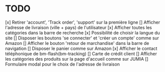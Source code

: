 # TODO

[x] Retirer 'account', 'Track order', 'support' sur la première ligne
[] Afficher l'adresse de livraison (ville + pays) de l'utilisateur
[x] Afficher toutes les catégories dans la barre de recherche
[x] Possibilité de choisir la langue du site
[] Disposer les boutons 'se connecter' et 'créer un compte' comme sur Amazon
[] Afficher le bouton 'retour de marchandise' dans la barre de navigation
[] Disposer le panier comme sur Amazon
[x] Afficher le contact téléphonique de bm-flash(bm-tracking)
[] Carte de crédit client
[] Afficher les catégories des produits sur la page d'accueil comme sur JUMIA
[] Formulaire modal pour le choix de l'adresse de livraison
